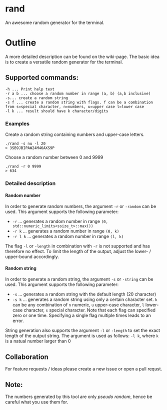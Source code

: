 # rand
An awesome random generator for the terminal.

# Outline
A more detailed description can be found on the wiki-page.
The basic idea is to create a versatile random generator for the terminal.

## Supported commands:
```
-h ... Print help text
-r a b ... choose a random number in range (a, b) (a,b inclusive)
-s... create a random string
-s f ... create a random string with flags. f can be a combination from s=special character, n=numbers, u=upper case l=lower case
-l k ... result should have k character/digits
```

### Examples
Create a random string containing numbers and upper-case letters.
```
./rand -s nu -l 20
> 3SB9JBIPAW24M46AXS9P
```

Choose a random number between 0 and 9999
```
./rand -r 0 9999
> 634
```

### Detailed description
#### Random number
In order to generate random numbers, the argument `-r` or `-random` can be used. This argument supports the
following parameter:
- `-r` ... generates a random number in range `(0, std::numeric_limits<ssize_t>::max())`
- `-r k` ... generates a random number in range `(0, k)`
- `-r l k` ... generates a random number in range `(l, k)`

The flag `-l` or `-length` in combination with `-r` is not supported and has therefore no effect. To limit the length
of the output, adjust the lower- / upper-bound accordingly.

#### Random string
In order to generate a random string, the argument `-s` or `-string` can be used. This argument supports the
following parameter:
- `-s` ... generates a random string with the default length (20 character)
- `-s k` ... generates a random string using only a certain character set. `k` can be any combination of 
`n` numeric, `u` upper-case character, `l` lower-case character, `s` special character. Note that each flag can 
specified zero or one time. Specifying a single flag multiple times leads to an error.

String generation also supports the argument `-l` or `-length` to set the exact length of the output string. 
The argument is 
used as follows: `-l k`, where `k` is a natual number larger than 0

## Collaboration
For feature requests / ideas please create a new issue or open a pull requst.

## Note:
The numbers generated by this tool are only *pseudo random*, hence be careful what you use them for.
